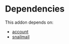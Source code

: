 # Dependencies

This addon depends on:

- [account](https://github.com/bringout/oca-ocb-accounting)
- [snailmail](https://github.com/bringout/oca-ocb-core)
